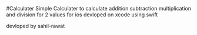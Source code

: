 #Calculater
Simple Calculater to calculate addition subtraction multiplication and division for 2 values for ios 
devloped on xcode using swift 


devloped by sahil-rawat
